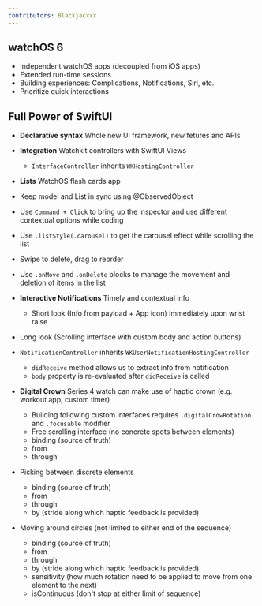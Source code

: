 ```yaml
---
contributors: Blackjacxxx
---
```


## watchOS 6

- Independent watchOS apps (decoupled from iOS apps)
- Extended run-time sessions
- Building experiences: Complications, Notifications, Siri, etc.
- Prioritize quick interactions


## Full Power of SwiftUI

- **Declarative syntax** Whole new UI framework, new fetures and APIs
- **Integration** Watchkit controllers with SwiftUI Views 
  - `InterfaceController` inherits `WKHostingController`

- **Lists** WatchOS flash cards app
- Keep model and List in sync using @ObservedObject
- Use `Command + Click` to bring up the inspector and use different contextual options while coding
- Use `.listStyle(.carousel)` to get the carousel effect while scrolling the list
- Swipe to delete, drag to reorder
- Use `.onMove` and `.onDelete` blocks to manage the movement and deletion of items in the list
- **Interactive Notifications** Timely and contextual info
  - Short look (Info from payload + App icon) Immediately upon wrist raise

- Long look (Scrolling interface with custom body and action buttons)
- `NotificationController` inherits `WKUserNotificationHostingController`
  - `didReceive` method allows us to extract info from notification
  - `body` property is re-evaluated after `didReceive` is called

- **Digital Crown** Series 4 watch can make use of haptic crown (e.g. workout app, custom timer)
  - Building following custom interfaces requires `.digitalCrowRotation` and `.focusable` modifier
  - Free scrolling interface (no concrete spots between elements)
  - binding (source of truth)
  - from
  - through

- Picking between discrete elements
  - binding (source of truth)
  - from
  - through
  - by (stride along which haptic feedback is provided)

- Moving around circles (not limited to either end of the sequence) 
  - binding (source of truth)
  - from
  - through
  - by (stride along which haptic feedback is provided)
  - sensitivity (how much rotation need to be applied to move from one element to the next)
  - isContinuous (don't stop at either limit of sequence)
